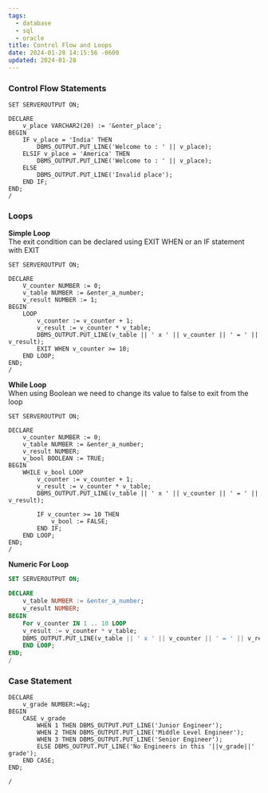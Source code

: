 ```yaml
---
tags:
  - database
  - sql
  - oracle
title: Control Flow and Loops
date: 2024-01-28 14:15:56 -0600
updated: 2024-01-28
---
```


### Control Flow Statements

````plsql
SET SERVEROUTPUT ON;

DECLARE
	v_place VARCHAR2(20) := '&enter_place';
BEGIN
	IF v_place = 'India' THEN
		DBMS_OUTPUT.PUT_LINE('Welcome to : ' || v_place);
	ELSIF v_place = 'America' THEN
		DBMS_OUTPUT.PUT_LINE('Welcome to : ' || v_place);
	ELSE
		DBMS_OUTPUT.PUT_LINE('Invalid place');
	END IF;
END;
/
````

### Loops

**Simple Loop**  
The exit condition can be declared using EXIT WHEN or an IF statement with EXIT

````plsql
SET SERVEROUTPUT ON;

DECLARE
	V_counter NUMBER := 0;
	v_table NUMBER := &enter_a_number;
	v_result NUMBER := 1;
BEGIN
	LOOP
		v_counter := v_counter + 1;
		v_result := v_counter * v_table;
		DBMS_OUTPUT.PUT_LINE(v_table || ' x ' || v_counter || ' = ' || v_result);
		EXIT WHEN v_counter >= 10;
	END LOOP;
END;
/
````

**While Loop**  
When using Boolean we need to change its value to false to exit from the loop

````plsql
SET SERVEROUTPUT ON;

DECLARE
	v_counter NUMBER := 0;
	v_table NUMBER := &enter_a_number;
	v_result NUMBER;
	v_bool BOOLEAN := TRUE;
BEGIN
	WHILE v_bool LOOP
		v_counter := v_counter + 1;
		v_result := v_counter * v_table;
		DBMS_OUTPUT.PUT_LINE(v_table || ' x ' || v_counter || ' = ' || v_result);
		
		IF v_counter >= 10 THEN
			v_bool := FALSE;
		END IF;
	END LOOP;
END;
/
````

**Numeric For Loop**

````sql
SET SERVEROUTPUT ON;

DECLARE
	v_table NUMBER := &enter_a_number;
	v_result NUMBER;
BEGIN
	For v_counter IN 1 .. 10 LOOP
	v_result := v_counter * v_table;
	DBMS_OUTPUT.PUT_LINE(v_table || ' x ' || v_counter || ' = ' || v_result);
	END LOOP;
END;
/
````

### Case Statement

````plsql
DECLARE
	v_grade NUMBER:=&g;
BEGIN
	CASE v_grade
		WHEN 1 THEN DBMS_OUTPUT.PUT_LINE('Junior Engineer');
		WHEN 2 THEN DBMS_OUTPUT.PUT_LINE('Middle Level Engineer');
		WHEN 3 THEN DBMS_OUTPUT.PUT_LINE('Senior Engineer');
		ELSE DBMS_OUTPUT.PUT_LINE('No Engineers in this '||v_grade||' grade');
	END CASE;
END;

/
````
